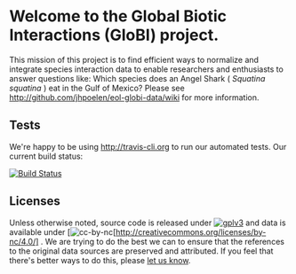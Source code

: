 Welcome to the Global Biotic Interactions (GloBI) project.
======================================

This mission of this project is to find efficient ways to normalize and integrate species interaction data to enable researchers and enthusiasts to answer questions like: Which species does an Angel Shark ( _Squatina squatina_ ) eat in the Gulf of Mexico?
Please see http://github.com/jhpoelen/eol-globi-data/wiki for more information.

## Tests

We're happy to be using http://travis-cli.org to run our automated tests. Our current build status:

[![Build Status](https://travis-ci.org/jhpoelen/eol-globi-data.png)](https://travis-ci.org/jhpoelen/eol-globi-data)

## Licenses

Unless otherwise noted, source code is released under [![gplv3](http://www.gnu.org/graphics/gplv3-88x31.png)](http://www.gnu.org/licenses/gpl.html) and data is available under [![cc-by-nc](http://i.creativecommons.org/l/by-nc/4.0/88x31.png)[http://creativecommons.org/licenses/by-nc/4.0/] . We are trying to do the best we can to ensure that the references to the original data sources are preserved and attributed. If you feel that there's better ways to do this, please [let us know](https://github.com/jhpoelen/eol-globi-data/issues/new).
